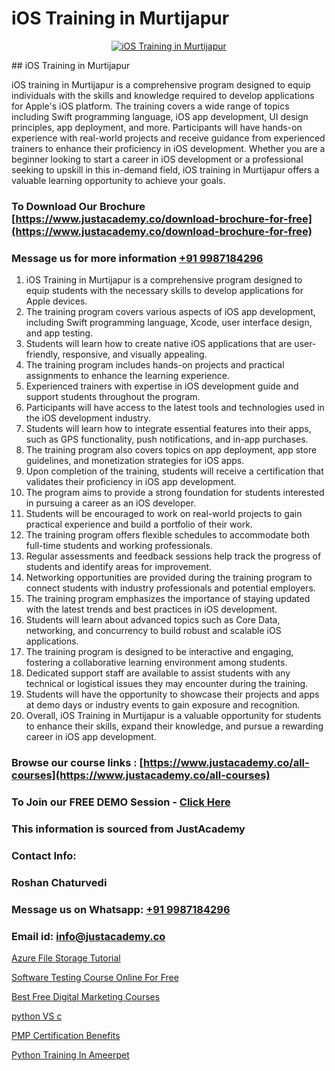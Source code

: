 # iOS Training in Murtijapur

<p align="center">
  <a href="https://justacademy.co/course-detail/ios-training">
    <img src="https://justacademy.co/storage2/course_image/1676636008_course_image.webp" alt="iOS Training in Murtijapur">
  </a>
</p>
## iOS Training in Murtijapur

iOS training in Murtijapur is a comprehensive program designed to equip individuals with the skills and knowledge required to develop applications for Apple's iOS platform. The training covers a wide range of topics including Swift programming language, iOS app development, UI design principles, app deployment, and more. Participants will have hands-on experience with real-world projects and receive guidance from experienced trainers to enhance their proficiency in iOS development. Whether you are a beginner looking to start a career in iOS development or a professional seeking to upskill in this in-demand field, iOS training in Murtijapur offers a valuable learning opportunity to achieve your goals.
### To Download Our Brochure [https://www.justacademy.co/download-brochure-for-free](https://www.justacademy.co/download-brochure-for-free)
### Message us for more information [+91 9987184296](https://api.whatsapp.com/send?phone=919987184296)
1) iOS Training in Murtijapur is a comprehensive program designed to equip students with the necessary skills to develop applications for Apple devices.
2) The training program covers various aspects of iOS app development, including Swift programming language, Xcode, user interface design, and app testing.
3) Students will learn how to create native iOS applications that are user-friendly, responsive, and visually appealing.
4) The training program includes hands-on projects and practical assignments to enhance the learning experience.
5) Experienced trainers with expertise in iOS development guide and support students throughout the program.
6) Participants will have access to the latest tools and technologies used in the iOS development industry.
7) Students will learn how to integrate essential features into their apps, such as GPS functionality, push notifications, and in-app purchases.
8) The training program also covers topics on app deployment, app store guidelines, and monetization strategies for iOS apps.
9) Upon completion of the training, students will receive a certification that validates their proficiency in iOS app development.
10) The program aims to provide a strong foundation for students interested in pursuing a career as an iOS developer.
11) Students will be encouraged to work on real-world projects to gain practical experience and build a portfolio of their work.
12) The training program offers flexible schedules to accommodate both full-time students and working professionals.
13) Regular assessments and feedback sessions help track the progress of students and identify areas for improvement.
14) Networking opportunities are provided during the training program to connect students with industry professionals and potential employers.
15) The training program emphasizes the importance of staying updated with the latest trends and best practices in iOS development.
16) Students will learn about advanced topics such as Core Data, networking, and concurrency to build robust and scalable iOS applications.
17) The training program is designed to be interactive and engaging, fostering a collaborative learning environment among students.
18) Dedicated support staff are available to assist students with any technical or logistical issues they may encounter during the training.
19) Students will have the opportunity to showcase their projects and apps at demo days or industry events to gain exposure and recognition.
20) Overall, iOS Training in Murtijapur is a valuable opportunity for students to enhance their skills, expand their knowledge, and pursue a rewarding career in iOS app development.

### Browse our course links : [https://www.justacademy.co/all-courses](https://www.justacademy.co/all-courses) 
### To Join our FREE DEMO Session - [Click Here](https://www.justacademy.co/register-for-course-demo)


### This information is sourced from JustAcademy
### Contact Info:
### Roshan Chaturvedi
### Message us on Whatsapp: [+91 9987184296](https://api.whatsapp.com/send?phone=919987184296)
### Email id: [info@justacademy.co](mailto:info@justacademy.co)
                
[Azure File Storage Tutorial](https://www.linkedin.com/pulse/azure-file-storage-tutorial-justacademy-bay-area-xlwge?trackingId=JL79BjAdq%2FcH8D7QXmEzIQ%3D%3D&lipi=urn%3Ali%3Apage%3Ad_flagship3_company_admin%3BVfd8WVt8TwCvR4GLG%2BU4Hg%3D%3D)

[Software Testing Course Online For Free](https://www.linkedin.com/pulse/software-testing-course-online-free-justacademy-mumbai-xyakc?trackingId=QnfBcW%2FuyUKn%2BGY4yjEBvw%3D%3D&lipi=urn%3Ali%3Apage%3Ad_flagship3_showcase_admin%3BQONBiiZYS52%2BUVT4s6K24g%3D%3D)

[Best Free Digital Marketing Courses](https://medium.com/@ranemanish460/best-free-digital-marketing-courses-c99e194ec5e7)

[python VS c](https://medium.com/@prempja40/python-vs-c-0a821b4a2f7c)

[PMP Certification Benefits](https://justacademyin.github.io/justacademy/pmp-certification-benefits)

[Python Training In Ameerpet](https://justacademyin.github.io/justacademy/python-training-in-ameerpet)

